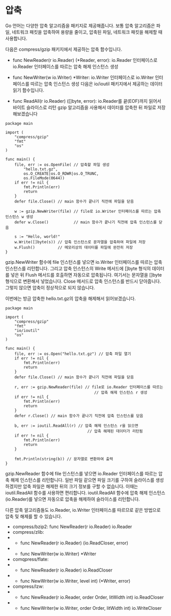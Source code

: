 # 압축

Go 언어는 다양한 압축 알고리즘을 패키지로 제공해줍니다. 보통 압축 알고리즘은 파일, 네트워크 패킷을 압축하여 용량을 줄이고, 압축된 파일, 네트워크 패킷을 해제할 때 사용합니다.

다음은 compress/gzip 패키지에서 제공하는 압축 함수입니다.

- func NewReader(r io.Reader) (*Reader, error): io.Reader 인터페이스로 io.Reader 인터페이스를 따르는 압축 해제 인스턴스 생성
- func NewWriter(w io.Writer) *Writer: io.Writer 인터페이스로 io.Writer 인터페이스를 따르는 압축 인스턴스 생성
다음은 io/ioutil 패키지에서 제공하는 데이터 읽기 함수입니다.

- func ReadAll(r io.Reader) ([]byte, error): io.Reader를 끝(EOF)까지 읽어서 바이트 슬라이스로 리턴
gzip 알고리즘을 사용해서 데이터를 압축한 뒤 파일로 저장해보겠습니다

```
package main

import (
	"compress/gzip"
	"fmt"
	"os"
)

func main() {
	file, err := os.OpenFile( // 압축할 파일 생성
		"hello.txt.gz",
		os.O_CREATE|os.O_RDWR|os.O_TRUNC,
		os.FileMode(0644))
	if err != nil {
		fmt.Println(err)
		return
	}
	defer file.Close() // main 함수가 끝나기 직전에 파일을 닫음

	w := gzip.NewWriter(file) // file로 io.Writer 인터페이스를 따르는 압축 인스턴스 w 생성
	defer w.Close()           // main 함수가 끝나기 직전에 압축 인스턴스를 닫음

	s := "Hello, world!"
	w.Write([]byte(s)) // 압축 인스턴스로 문자열을 압축하여 파일에 저장
	w.Flush()          // 메모리상의 데이터를 파일에 완전히 저장
}
```
gzip.NewWriter 함수에 file 인스턴스를 넣으면 io.Writer 인터페이스를 따르는 압축 인스턴스를 리턴합니다. 그리고 압축 인스턴스의 Write 메서드에 []byte 형식의 데이터를 넣은 뒤 Flush 메서드를 호출하면 자동으로 압축됩니다. 여기서는 문자열을 []byte 형식으로 변환해서 넣었습니다.
Close 메서드로 압축 인스턴스를 반드시 닫아줍니다. 그렇지 않으면 압축이 정상적으로 되지 않습니다.

이번에는 방금 압축한 hello.txt.gz의 압축을 해제해서 읽어보겠습니다.
```
package main

import (
	"compress/gzip"
	"fmt"
	"io/ioutil"
	"os"
)

func main() {
	file, err := os.Open("hello.txt.gz") // 압축 파일 열기
	if err != nil {
		fmt.Println(err)
		return
	}
	defer file.Close() // main 함수가 끝나기 직전에 파일을 닫음

	r, err := gzip.NewReader(file) // file로 io.Reader 인터페이스를 따르는
                                       // 압축 해제 인스턴스 r 생성
	if err != nil {
		fmt.Println(err)
		return
	}
	defer r.Close() // main 함수가 끝나기 직전에 압축 인스턴스를 닫음

	b, err := ioutil.ReadAll(r) // 압축 해제 인스턴스 r을 읽으면
                                    // 압축 해제된 데이터가 리턴됨
	if err != nil {
		fmt.Println(err)
		return
	}

	fmt.Println(string(b)) // 문자열로 변환하여 출력
}
```


gzip.NewReader 함수에 file 인스턴스를 넣으면 io.Reader 인터페이스를 따르는 압축 해제 인스턴스를 리턴합니다. 일반 파일 같으면 파일 크기를 구하여 슬라이스를 생성하겠지만 압축 파일은 해제한 뒤의 크기 정보를 구할 수 없습니다. 이때는 ioutil.ReadAll 함수를 사용하면 편리합니다. ioutil.ReadAll 함수에 압축 해제 인스턴스(io.Reader)를 넣으면 자동으로 압축을 해제하여 슬라이스를 리턴합니다.

다른 압축 알고리즘들도 io.Reader, io.Writer 인터페이스를 따르므로 같은 방법으로 압축 및 해제를 할 수 있습니다.

- compress/bzip2: func NewReader(r io.Reader) io.Reader
- compress/zlib:
- - func NewReader(r io.Reader) (io.ReadCloser, error)
- - func NewWriter(w io.Writer) *Writer
- comqpress/flate:
- - func NewReader(r io.Reader) io.ReadCloser
- - func NewWriter(w io.Writer, level int) (*Writer, error)
- compress/lzw:
- - func NewReader(r io.Reader, order Order, litWidth int) io.ReadCloser
- - func NewWriter(w io.Writer, order Order, litWidth int) io.WriteCloser
